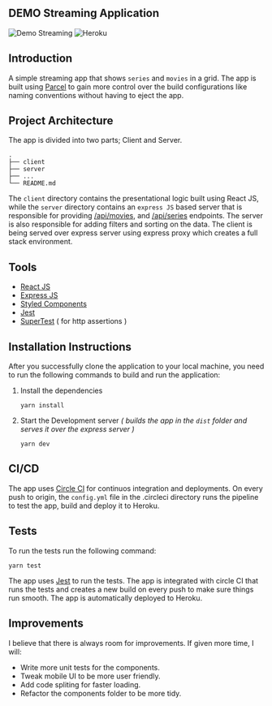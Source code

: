 ## **DEMO Streaming Application**

![Demo Streaming](https://circleci.com/gh/subhanahmed047/demo-streaming.svg?style=shield&circle-token=b213ce11a1e71a440547a723d6d76bec57e792ed)
![Heroku](https://heroku-badge.herokuapp.com/?app=heroku-badge)

## Introduction

A simple streaming app that shows `series` and `movies` in a grid. The app is built using [Parcel](https://parceljs.org/) to gain more control over the build configurations like naming conventions without having to eject the app.

## Project Architecture

The app is divided into two parts; Client and Server.

    .
    ├── client
    ├── server
    ├── ...
    └── README.md

The `client` directory contains the presentational logic built using React JS, while the `server` directory contains an `express JS` based server that is responsible for providing [/api/movies](https://demostreaming.herokuapp.com/api/movies), and [/api/series](https://demostreaming.herokuapp.com/api/series) endpoints. The server is also responsible for adding filters and sorting on the data. The client is being served over express server using express proxy which creates a full stack environment.

## Tools

- [React JS](https://reactjs.org/)
- [Express JS](https://expressjs.com/)
- [Styled Components](https://styled-components.com/)
- [Jest](https://jestjs.io/)
- [SuperTest](https://www.npmjs.com/package/supertest) ( for http assertions )

## Installation Instructions

After you successfully clone the application to your local machine, you need to run the following commands to build and run the application:

1.  Install the dependencies
    ```
    yarn install
    ```
2.  Start the Development server _( builds the app in the `dist` folder and serves it over the express server )_
    ```
    yarn dev
    ```

## CI/CD

The app uses [Circle CI](https://circleci.com/) for continuos integration and deployments. On every push to origin, the `config.yml` file in the .circleci directory runs the pipeline to test the app, build and deploy it to Heroku.

## Tests

To run the tests run the following command:

    yarn test

The app uses [Jest](https://jestjs.io/) to run the tests. The app is integrated with circle CI that runs the tests and creates a new build on every push to make sure things run smooth. The app is automatically deployed to Heroku.

## Improvements

I believe that there is always room for improvements. If given more time, I will:

- Write more unit tests for the components.
- Tweak mobile UI to be more user friendly.
- Add code spliting for faster loading.
- Refactor the components folder to be more tidy.
